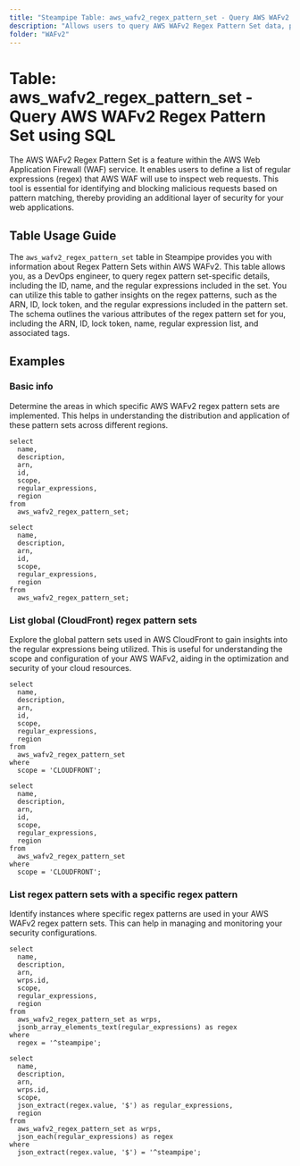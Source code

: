 ```yaml
---
title: "Steampipe Table: aws_wafv2_regex_pattern_set - Query AWS WAFv2 Regex Pattern Set using SQL"
description: "Allows users to query AWS WAFv2 Regex Pattern Set data, providing details about the regex pattern sets used in AWS WAFv2 to filter web requests."
folder: "WAFv2"
---
```


# Table: aws_wafv2_regex_pattern_set - Query AWS WAFv2 Regex Pattern Set using SQL

The AWS WAFv2 Regex Pattern Set is a feature within the AWS Web Application Firewall (WAF) service. It enables users to define a list of regular expressions (regex) that AWS WAF will use to inspect web requests. This tool is essential for identifying and blocking malicious requests based on pattern matching, thereby providing an additional layer of security for your web applications.

## Table Usage Guide

The `aws_wafv2_regex_pattern_set` table in Steampipe provides you with information about Regex Pattern Sets within AWS WAFv2. This table allows you, as a DevOps engineer, to query regex pattern set-specific details, including the ID, name, and the regular expressions included in the set. You can utilize this table to gather insights on the regex patterns, such as the ARN, ID, lock token, and the regular expressions included in the pattern set. The schema outlines the various attributes of the regex pattern set for you, including the ARN, ID, lock token, name, regular expression list, and associated tags.

## Examples

### Basic info
Determine the areas in which specific AWS WAFv2 regex pattern sets are implemented. This helps in understanding the distribution and application of these pattern sets across different regions.

```sql+postgres
select
  name,
  description,
  arn,
  id,
  scope,
  regular_expressions,
  region
from
  aws_wafv2_regex_pattern_set;
```

```sql+sqlite
select
  name,
  description,
  arn,
  id,
  scope,
  regular_expressions,
  region
from
  aws_wafv2_regex_pattern_set;
```


### List global (CloudFront) regex pattern sets
Explore the global pattern sets used in AWS CloudFront to gain insights into the regular expressions being utilized. This is useful for understanding the scope and configuration of your AWS WAFv2, aiding in the optimization and security of your cloud resources.

```sql+postgres
select
  name,
  description,
  arn,
  id,
  scope,
  regular_expressions,
  region
from
  aws_wafv2_regex_pattern_set
where
  scope = 'CLOUDFRONT';
```

```sql+sqlite
select
  name,
  description,
  arn,
  id,
  scope,
  regular_expressions,
  region
from
  aws_wafv2_regex_pattern_set
where
  scope = 'CLOUDFRONT';
```


### List regex pattern sets with a specific regex pattern
Identify instances where specific regex patterns are used in your AWS WAFv2 regex pattern sets. This can help in managing and monitoring your security configurations.

```sql+postgres
select
  name,
  description,
  arn,
  wrps.id,
  scope,
  regular_expressions,
  region
from
  aws_wafv2_regex_pattern_set as wrps,
  jsonb_array_elements_text(regular_expressions) as regex
where
  regex = '^steampipe';
```

```sql+sqlite
select
  name,
  description,
  arn,
  wrps.id,
  scope,
  json_extract(regex.value, '$') as regular_expressions,
  region
from
  aws_wafv2_regex_pattern_set as wrps,
  json_each(regular_expressions) as regex
where
  json_extract(regex.value, '$') = '^steampipe';
```